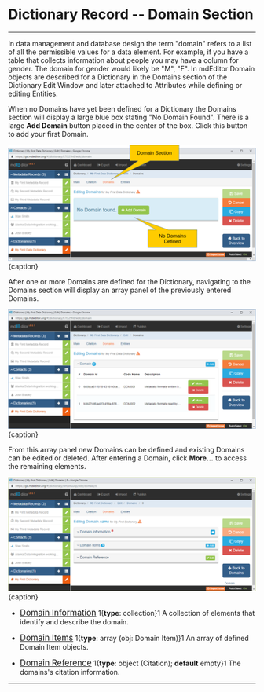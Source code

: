# Dictionary Record -- Domain Section
---

In data management and database design the term "domain" refers to a list of all the permissible values for a data element.  For example, if you have a table that collects information about people you may have a column for <span class="md-element">gender</span>.  The domain for <span class="md-element">gender</span> would likely be "M", "F".  In mdEditor <span class="md-panel">Domain</span> objects are described for a <span class="md-panel">Dictionary</span> in the <span class="md-section">Domains</span> section of the <span class="md-panel">Dictionary</span> <span class="md-window">Edit Window</span> and later attached to <span class="md-panel">Attributes</span> while defining or editing <span class="md-panel">Entities</span>.

When no <span class="md-panel">Domains</span> have yet been defined for a <span class="md-panel">Dictionary</span> the <span class="md-section">Domains</span> section will display a large blue box stating "No Domain Found".  There is a large <strong class="btn btn-success btn-xs"> <i class="fa fa-plus"> </i> Add Domain</strong> button placed in the center of the box.  Click this button to add your first <span class="md-panel">Domain</span>.

![Domain Edit Window with no Domains Defined](/assets/reference/edit-objects/dictionary/domains/dictionary-domain1.png){caption}

After one or more <span class="md-panel">Domains</span> are defined for the <span class="md-panel">Dictionary</span>, navigating to the <span class="md-section">Domains</span> section will display an array panel of the previously entered <span class="md-panel">Domains</span>.

![Domain Array Panel](/assets/reference/edit-objects/dictionary/domains/dictionary-domain3.png){caption}

From this array panel new <span class="md-panel">Domains</span> can be defined and existing <span class="md-panel">Domains</span> can be edited or deleted.  After entering a <span class="md-panel">Domain</span>, click <strong class="btn btn-success btn-xs"> <i class="fa fa-pencil"> </i> More...</strong> to access the remaining elements. 

![Domain Array Panel](/assets/reference/edit-objects/dictionary/domains/domain-editWindow.png){caption}

 * [<span class="md-panel" style="font-size: larger">Domain Information</span>](domainInfo-panel.md)  <i class="fa fa-asterisk required" title="Required"> </i> 1{**type**: collection}1  A collection of elements that identify and describe the domain. 

 * [<span class="md-panel" style="font-size: larger">Domain Items</span>](domainItem-panel.md)  1{**type**: array (obj: <span class="md-panel"> Domain Item</span>)}1   An array of defined <span class="md-panel">Domain Item</span> objects.
 
 * [<span class="md-panel" style="font-size: larger">Domain Reference</span>](domainReference-panel.md)  1{**type**: object (<span class="md-panel">Citation</span>); **default** empty}1  The domains's citation information.  

---
